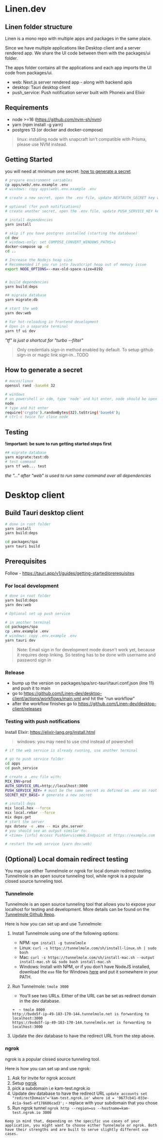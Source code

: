 # Linen.dev

## Linen folder structure

Linen is a mono repo with multiple apps and packages in the same place.

Since we have multiple applications like Desktop client and a server rendered app. We share the UI code between them with the packages/ui folder.

The apps folder contains all the applications and each app imports the UI code from packages/ui.

- web: Next.js server rendered app - along with backend apis
- desktop: Tauri desktop client
- push_service: Push notification server built with Phoneix and Elixir

## Requirements

- node >=16 (https://github.com/nvm-sh/nvm)
- yarn (npm install -g yarn)
- postgres 13 (or docker and docker-compose)

> linux: installing node with snapcraft isn't compatible with Prisma, please use NVM instead.

## Getting Started

you will need at minimum one secret: [how to generate a secret](#how-to-generate-a-secret)

```bash
# prepare environment variables
cp apps/web/.env.example .env
# windows: copy apps\web\.env.example .env

# create a new secret, open the .env file, update NEXTAUTH_SECRET key with the new secret

# optional (for push notifications)
# create another secret, open the .env file, update PUSH_SERVICE_KEY key with the new secret

# install dependencies
yarn install

# skip if you have postgres installed (starting the database)
cd dev
# windows-only: set COMPOSE_CONVERT_WINDOWS_PATHS=1
docker-compose up -d
cd ..

# Increase the Nodejs heap size
# Recommended if you run into JavaScript heap out of memory issue
export NODE_OPTIONS=--max-old-space-size=8192


# build dependencies
yarn build:deps

## migrate database
yarn migrate:db

# start the web
yarn dev:web

# For hot-reloading in frontend development
# Open in a separate terminal
yarn tf ui dev
```

_"tf" is just a shortcut for "turbo --filter"_

> Only credentials sign-in method enabled by default. To setup github sign-in or magic link sign-in...TODO

## How to generate a secret

```bash
# macos/linux
openssl rand -base64 32

# windows
# on powershell or cdm, type 'node' and hit enter, node should be open now.
node
# type and hit enter
require('crypto').randomBytes(32).toString('base64');
# ctrl-c twice for close node
```

## Testing

**!important: be sure to run getting started steps first**

```bash
## migrate database
yarn migrate:test:db
# test command
yarn tf web... test
```

_the "..." after "web" is used to run same command over all dependencies_

# Desktop client

## Build Tauri desktop client

```bash
# done in root folder
yarn install
yarn build:deps

cd packages/spa
yarn tauri build
```

## Prerequisites

Follow - https://tauri.app/v1/guides/getting-started/prerequisites

### For local development

```bash
# done in root folder
yarn build:deps
yarn dev:web

# Optional set up push service

# in another terminal
cd packages/spa
cp .env.example .env
# windows: copy .env.example .env
yarn tauri dev
```

> Note: Email sign in for development mode doesn't work yet, because it requires deep linking. So testing has to be done with username and password sign in

### Release

- bump up the version on packages/spa/src-tauri/tauri.conf.json (line 11) and push it to main
- go to https://github.com/Linen-dev/desktop-client/actions/workflows/main.yml and hit the "run workflow"
- after the workflow finishes go to https://github.com/Linen-dev/desktop-client/releases

### Testing with push notifications

Install Elixir: https://elixir-lang.org/install.html

> windows: you may need to use cmd instead of powershell

```bash
# if the web service is already running, use another terminal

# go to push service folder
cd apps
cd push_service

# create a .env file with:
MIX_ENV=prod
AUTH_SERVICE_URL=http://localhost:3000
PUSH_SERVICE_KEY= # must be the same secret as defined on .env on root folder
SECRET_KEY_BASE= # generate a new secret

# install deps
mix local.hex --force
mix local.rebar --force
mix deps.get
# start the server
npx dotenv -e .env -- mix phx.server
# you should see an output similar to:
# <time> [info] Access PushServiceWeb.Endpoint at https://example.com

# restart the web service (yarn dev:web)
```

## (Optional) Local domain redirect testing

You may use either Tunnelmole or ngrok for local domain redirect testing. Tunnelmole is an open source tunneling tool, while ngrok is a popular closed source tunneling tool.

### Tunnelmole

Tunnelmole is an open source tunneling tool that allows you to expose your localhost for testing and development. More details can be found on the [Tunnelmole Github Repo](https://github.com/robbie-cahill/tunnelmole-client).

Here is how you can set up and use Tunnelmole:

1. Install Tunnelmole using one of the following options:
    - NPM: `npm install -g tunnelmole`
    - Linux: `curl -s https://tunnelmole.com/sh/install-linux.sh | sudo bash`
    - Mac: `curl -s https://tunnelmole.com/sh/install-mac.sh --output install-mac.sh && sudo bash install-mac.sh`
    - Windows: Install with NPM, or if you don't have NodeJS installed, download the `exe` file for Windows [here](https://tunnelmole.com/downloads/tmole.exe) and put it somewhere in your PATH.
2. Run Tunnelmole: `tmole 3000`
    - You'll see two URLs. Either of the URL can be set as redirect domain in the dev database.

     ```
     ➜  ~ tmole 8000
     http://bvdo5f-ip-49-183-170-144.tunnelmole.net is forwarding to localhost:3000
     https://bvdo5f-ip-49-183-170-144.tunnelmole.net is forwarding to localhost:3000
     ```
3. Update the dev database to have the redirect URL from the step above.

### ngrok

ngrok is a popular closed source tunneling tool.

Here is how you can set up and use ngrok:

1. Ask for invite for ngrok account
2. Setup [ngrok](https://ngrok.io/)
3. pick a subdomain i.e kam-test.ngrok.io
4. Update dev database to have the redirect URL `update accounts set "redirectDomain"='kam-test.ngrok.io' where id = '9677cb41-033e-4c1a-9ae5-ef178606cad3';` - replace with your subdomain that you chose
5. Run ngrok tunnel `ngrok http --region=us --hostname=kam-test.ngrok.io 3000`
```
Keep in mind that, depending on the specific use cases of your application, you might want to choose either Tunnelmole or ngrok. Both have their strengths and are built to serve slightly different use cases.
